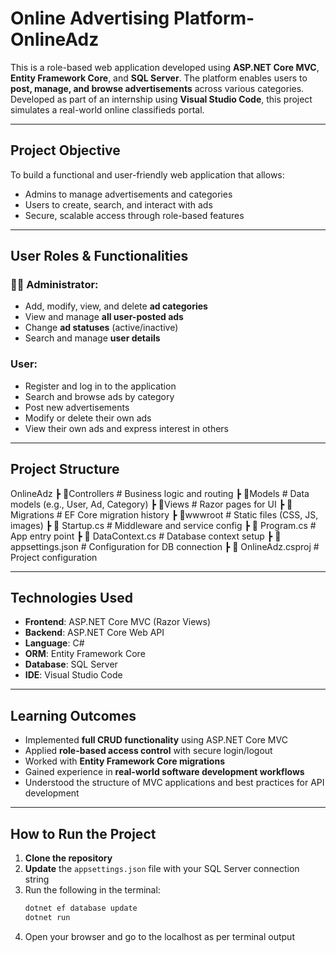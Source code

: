 # Online Advertising Platform-OnlineAdz

This is a role-based web application developed using **ASP.NET Core MVC**, **Entity Framework Core**, and **SQL Server**. The platform enables users to **post, manage, and browse advertisements** across various categories. Developed as part of an internship using **Visual Studio Code**, this project simulates a real-world online classifieds portal.

---

## Project Objective

To build a functional and user-friendly web application that allows:
- Admins to manage advertisements and categories
- Users to create, search, and interact with ads
- Secure, scalable access through role-based features

---

## User Roles & Functionalities

### 👨‍💼 Administrator:
- Add, modify, view, and delete **ad categories**
- View and manage **all user-posted ads**
- Change **ad statuses** (active/inactive)
- Search and manage **user details**

### User:
- Register and log in to the application
- Search and browse ads by category
- Post new advertisements
- Modify or delete their own ads
- View their own ads and express interest in others

---

## Project Structure

OnlineAdz
┣ 📁Controllers # Business logic and routing
┣ 📁Models # Data models (e.g., User, Ad, Category)
┣ 📁Views # Razor pages for UI
┣ 📁Migrations # EF Core migration history
┣ 📁wwwroot # Static files (CSS, JS, images)
┣ 📄 Startup.cs # Middleware and service config
┣ 📄 Program.cs # App entry point
┣ 📄 DataContext.cs # Database context setup
┣ 📄 appsettings.json # Configuration for DB connection
┣ 📄 OnlineAdz.csproj # Project configuration

---

## Technologies Used

- **Frontend**: ASP.NET Core MVC (Razor Views)
- **Backend**: ASP.NET Core Web API
- **Language**: C#
- **ORM**: Entity Framework Core
- **Database**: SQL Server
- **IDE**: Visual Studio Code

---

## Learning Outcomes

- Implemented **full CRUD functionality** using ASP.NET Core MVC
- Applied **role-based access control** with secure login/logout
- Worked with **Entity Framework Core migrations**
- Gained experience in **real-world software development workflows**
- Understood the structure of MVC applications and best practices for API development

---

## How to Run the Project

1. **Clone the repository**  
2. **Update** the `appsettings.json` file with your SQL Server connection string
3. Run the following in the terminal:
   ```bash
   dotnet ef database update
   dotnet run
4. Open your browser and go to the localhost as per terminal output
   
